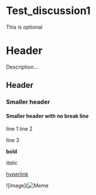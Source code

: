 # Test_discussion1
This is optional

# Header
Description...

## Header
### Smaller header
#### Smaller header with no break line

line 1
line 2

line 3

**bold**

*italic*

[hyperlink](https://utexas.instructure.com/)

![image](![Meme](https://user-images.githubusercontent.com/125422534/230637946-363053d1-57d8-4b6d-99af-1464a626427b.jpg)


